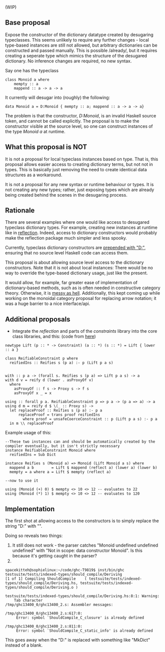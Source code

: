 
(WIP)


## Base proposal



Expose the constructor of the dictionary datatype created by desugaring typeclasses. This seems unlikely to require any further changes - local type-based instances are still not allowed, but arbitrary dictionaries can be constructed and passed manually. This is possible /already/, but it requires creating a seperate type which mimics the structure of the desugared dictionary. No inference changes are required, no new syntax.



Say one has the typeclass 


```wiki
class Monoid a where
    mempty :: a
    mappend :: a -> a -> a
```


It currently will desugar into (roughly) the following:


```wiki
data Monoid a = D:Monoid { mempty :: a; mappend :: a -> a -> a}
```


The problem is that the constructor, *D:Monoid*, is an invalid Haskell source token, and cannot be called explicitly. The proposal is to make the constructor visible at the source level, so one can construct instances of the type *Monoid a* at runtime. 


## What this proposal is NOT



It is not a proposal for local typeclass instances based on type. That is, this proposal allows easier access to creating dictionary terms, but not not in types. This is basically just removing the need to create identical data structures as a workaround. 



It is not a proposal for any new syntax or runtime behaviour or types. It is not creating any new types; rather, just exposing types which are already being created behind the scenes in the desugaring process.


## Rationale



There are several examples where one would like access to desugared typeclass dictionary types. For example, creating new instances at runtime like in [
reflection](https://www.fpcomplete.com/user/thoughtpolice/using-reflection#turning-up-the-magic-to-over-9000). Indeed, access to dictionary constructors would probably make the reflection package much simpler and less spooky.



Currently, typeclass dictionary constructors are [
prepended with "D:"](https://github.com/ghc/ghc/blob/4d5f83a8dcf1f1125863a8fb4f847d78766f1617/compiler/basicTypes/OccName.hs#L615), ensuring that no source level Haskell code can access them.  



This proposal is about allowing source level access to the dictionary constructors. Note that it is not about local instances: There would be no way to override the type-based dictionary usage, just like the present. 



It would allow, for example, far greater ease of implementation of dictionary-based methods, such as is often needed in constructive category theory. Otherwise, it is [
messy as hell](https://hackage.haskell.org/package/data-category-0.6.1/docs/Data-Category-Monoidal.html#t:MonoidObject). Additionally, this kept coming up while working on the monoidal category proposal for replacing arrow notation; it was a huge barrier to a nice interface/api.


## Additional proposals


- Integrate the *reflection* and parts of the *constraints* library into the core class libraries, and this: (code from [
  here](https://www.fpcomplete.com/user/thoughtpolice/using-reflection)) 

```wiki
newtype Lift (p :: * -> Constraint) (a :: *) (s :: *) = Lift { lower :: a }

class ReifiableConstraint p where
  reifiedIns :: Reifies s (p a) :- p (Lift p a s)


with :: p a -> (forall s. Reifies s (p a) => Lift p a s) -> a
with d v = reify d (lower . asProxyOf v)
  where
    asProxyOf :: f s -> Proxy s -> f s
    asProxyOf x _ = x

using :: forall p a. ReifiableConstraint p => p a -> (p a => a) -> a
using d m = reify d $ \(_ :: Proxy s) ->
  let replaceProof :: Reifies s (p a) :- p a
      replaceProof = trans proof reifiedIns
        where proof = unsafeCoerceConstraint :: p (Lift p a s) :- p a
  in m \\ replaceProof

```


Example usage of this:


```wiki
--These two instances can and should be automatically created by the compiler eventually, but it isn't strictly necessary
instance ReifiableConstraint Monoid where
  reifiedIns = Sub Dict

instance Reifies s (Monoid a) => Monoid (Lift Monoid a s) where
  mappend a b        = Lift $ mappend (reflect a) (lower a) (lower b)
  mempty = a where a = Lift $ mempty (reflect a)

--now to use it

using (Monoid (+) 0) $ mempty <> 10 <> 12 -- evaluates to 22
using (Monoid (*) 1) $ mempty <> 10 <> 12 -- evaluates to 120
```

## Implementation



The first shot at allowing access to the constructors is to simply replace the string "D:" with "".



Doing so reveals two things: 



1) It still does not work - the parser catches "Monoid undefined undefined undefined" with "Not in scope: data constructor Monoid". Is this because it's getting caught in the parser?
2) 


```wiki
spacekitteh@sophielinux:~/code/ghc-T9819$ inst/bin/ghc testsuite/tests/indexed-types/should_compile/Deriving
[1 of 1] Compiling ShouldCompile    ( testsuite/tests/indexed-types/should_compile/Deriving.hs, testsuite/tests/indexed-types/should_compile/Deriving.o )

testsuite/tests/indexed-types/should_compile/Deriving.hs:8:1: Warning:
    Tab character
/tmp/ghc13400_0/ghc13400_2.s: Assembler messages:

/tmp/ghc13400_0/ghc13400_2.s:617:0:
     Error: symbol `ShouldCompile_C_closure' is already defined

/tmp/ghc13400_0/ghc13400_2.s:811:0:
     Error: symbol `ShouldCompile_C_static_info' is already defined
```


This goes away when the "D:" is replaced with something like "MkDict" instead of a blank.


